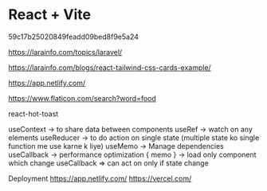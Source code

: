 # React + Vite

59c17b25020849feadd09bed8f9e5a24


https://larainfo.com/topics/laravel/

https://larainfo.com/blogs/react-tailwind-css-cards-example/

https://app.netlify.com/

https://www.flaticon.com/search?word=food

react-hot-toast

useContext -> to share data between components
useRef -> watch on any elements
useReducer -> to do action on single state (multiple state ko single function me use karne k liye)
useMemo -> Manage dependencies
useCallback -> performance optimization
{ memo } -> load only component which change
useCallback => can act on only if state change


Deployment
https://app.netlify.com/
https://vercel.com/